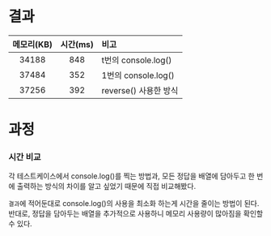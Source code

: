 # 결과
| 메모리(KB) | 시간(ms) | 비고 |
| :---: | :---: | :-- |
| 34188 | 848 | t번의 console.log() | 
| 37484 | 352 | 1번의 console.log() |
| 37256 | 392 | reverse() 사용한 방식 |

# 과정
### 시간 비교
각 테스트케이스에서 console.log()를 찍는 방법과, 모든 정답을 배열에 담아두고 한 번에 출력하는 방식의 차이를 알고 싶었기 때문에 직접 비교해봤다.

`결과`에 적어둔대로 console.log()의 사용을 최소화 하는게 시간을 줄이는 방법이 된다. 반대로, 정답을 담아두는 배열을 추가적으로 사용하니 메모리 사용량이 많아짐을 확인할 수 있다.